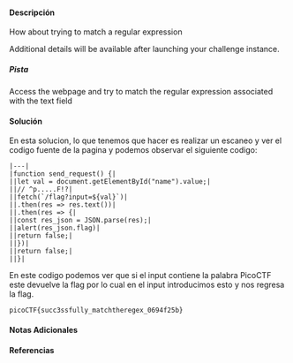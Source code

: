 #### Descripción

How about trying to match a regular expression

Additional details will be available after launching your challenge instance.
##### Pista
Access the webpage and try to match the regular expression associated with the text field

#### Solución 
En esta solucion, lo que tenemos que hacer es realizar un escaneo y ver el codigo fuente de la pagina y podemos observar el siguiente codigo:
```
|---|
|function send_request() {|
||let val = document.getElementById("name").value;|
||// ^p.....F!?|
||fetch(`/flag?input=${val}`)|
||.then(res => res.text())|
||.then(res => {|
||const res_json = JSON.parse(res);|
||alert(res_json.flag)|
||return false;|
||})|
||return false;|
||}|
```
En este codigo podemos ver que si el input contiene la palabra PicoCTF este devuelve la flag por lo cual en el input introducimos esto y nos regresa la flag.
```
picoCTF{succ3ssfully_matchtheregex_0694f25b}
```


#### Notas Adicionales

#### Referencias
